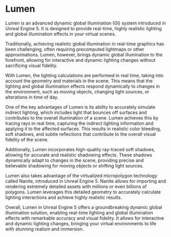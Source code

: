 # Lumen

<p>Lumen is an advanced dynamic global illumination (GI) system introduced in Unreal Engine 5. It is designed to provide real-time, highly realistic lighting and global illumination effects in your virtual scenes.</p>
<p>Traditionally, achieving realistic global illumination in real-time graphics has been challenging, often requiring precomputed lightmaps or other approximations. Lumen, however, brings dynamic global illumination to the forefront, allowing for interactive and dynamic lighting changes without sacrificing visual fidelity.</p>
<p>With Lumen, the lighting calculations are performed in real time, taking into account the geometry and materials in the scene. This means that the lighting and global illumination effects respond dynamically to changes in the environment, such as moving objects, changing light sources, or alterations in time of day.</p>
<p>One of the key advantages of Lumen is its ability to accurately simulate indirect lighting, which includes light that bounces off surfaces and contributes to the overall illumination of a scene. Lumen achieves this by tracing rays in real time, capturing the indirect lighting information and applying it to the affected surfaces. This results in realistic color bleeding, soft shadows, and subtle reflections that contribute to the overall visual fidelity of the scene.</p>
<p>Additionally, Lumen incorporates high-quality ray-traced soft shadows, allowing for accurate and realistic shadowing effects. These shadows dynamically adapt to changes in the scene, providing precise and believable shadowing for moving objects or shifting light sources.</p>
<p>Lumen also takes advantage of the virtualized micropolygon technology called Nanite, introduced in Unreal Engine 5. Nanite allows for importing and rendering extremely detailed assets with millions or even billions of polygons. Lumen leverages this detailed geometry to accurately calculate lighting interactions and achieve highly realistic results.</p>
<p>Overall, Lumen in Unreal Engine 5 offers a groundbreaking dynamic global illumination solution, enabling real-time lighting and global illumination effects with remarkable accuracy and visual fidelity. It allows for interactive and dynamic lighting changes, bringing your virtual environments to life with stunning realism and immersion.</p>